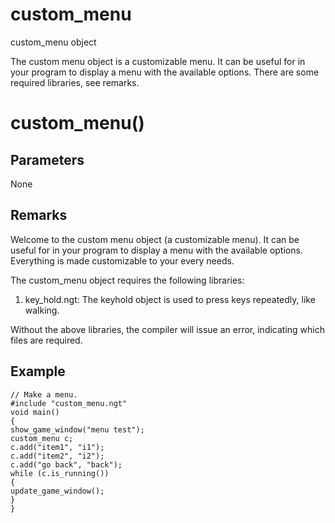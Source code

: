 # custom_menu

custom_menu object

The custom menu object is a customizable menu. It can be useful for in your program to display a menu with the available options. There are some required libraries, see remarks.

# custom_menu()

## Parameters

None

## Remarks

Welcome to the custom menu object (a customizable menu). It can be useful for in your program to display a menu with the available options. Everything is made customizable to your every needs.

The custom_menu object requires the following libraries:

1. key_hold.ngt: The keyhold object is used to press keys repeatedly, like walking.



Without the above libraries, the compiler will issue an error, indicating which files are required.

## Example

```
// Make a menu.
#include "custom_menu.ngt"
void main()
{
show_game_window("menu test");
custom_menu c;
c.add("item1", "i1");
c.add("item2", "i2");
c.add("go back", "back");
while (c.is_running())
{
update_game_window();
}
}
```
